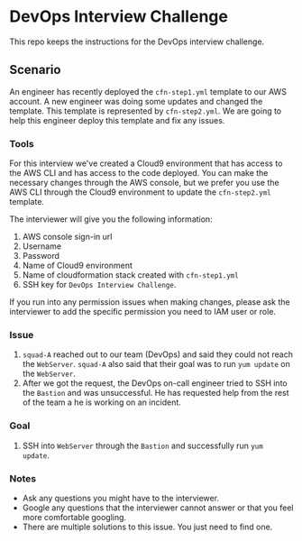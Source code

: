 # DevOps Interview Challenge

This repo keeps the instructions for the DevOps interview challenge.

## Scenario

An engineer has recently deployed the `cfn-step1.yml` template to our AWS
account. A new engineer was doing some updates and changed the template. This
template is represented by `cfn-step2.yml`. We are going to help this engineer
deploy this template and fix any issues.

### Tools

For this interview we've created a Cloud9 environment that has access to the AWS CLI
and has access to the code deployed. You can make the necessary changes through the
AWS console, but we prefer you use the AWS CLI through the Cloud9 environment to
update the `cfn-step2.yml` template.

The interviewer will give you the following information:
1. AWS console sign-in url
1. Username
1. Password
1. Name of Cloud9 environment
1. Name of cloudformation stack created with `cfn-step1.yml`
1. SSH key for `DevOps Interview Challenge`.

If you run into any permission issues when making changes, please ask the
interviewer to add the specific permission you need to IAM user or role.

### Issue
1. `squad-A` reached out to our team (DevOps) and said they could not reach the `WebServer`. `squad-A` also said that their goal was to run `yum update` on the `WebServer`.
1. After we got the request, the DevOps on-call engineer tried to SSH into the `Bastion` and was unsuccessful. He has requested help from the rest of the team a he is working on an incident.


### Goal
1. SSH into `WebServer` through the `Bastion` and successfully run `yum update`.


### Notes
* Ask any questions you might have to the interviewer.
* Google any questions that the interviewer cannot answer or that you feel more comfortable googling.
* There are multiple solutions to this issue. You just need to find one.
